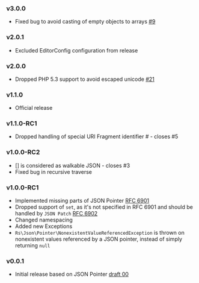 ### v3.0.0
  * Fixed bug to avoid casting of empty objects to arrays [#9](https://github.com/raphaelstolt/php-jsonpointer/pull/9)

### v2.0.1
  * Excluded EditorConfig configuration from release

### v2.0.0
  * Dropped PHP 5.3 support to avoid escaped unicode [#21](https://github.com/raphaelstolt/php-jsonpatch/issues/21)

### v1.1.0
  * Official release

### v1.1.0-RC1
  * Dropped handling of special URI Fragment identifier # - closes #5

### v1.0.0-RC2
  * [] is considered as walkable JSON - closes #3
  * Fixed bug in recursive traverse

### v1.0.0-RC1
  * Implemented missing parts of JSON Pointer [RFC 6901](http://tools.ietf.org/html/rfc6901)
  * Dropped support of `set`, as it's not specified in RFC 6901 and should be handled by `JSON Patch` [RFC 6902](http://tools.ietf.org/html/rfc6902)
  * Changed namespacing
  * Added new Exceptions
  * `Rs\Json\Pointer\NonexistentValueReferencedException` is thrown on nonexistent values referenced by a JSON pointer, instead of simply returning `null`

### v0.0.1

  * Initial release based on JSON Pointer [draft 00](http://tools.ietf.org/html/draft-pbryan-zyp-json-pointer-00)
